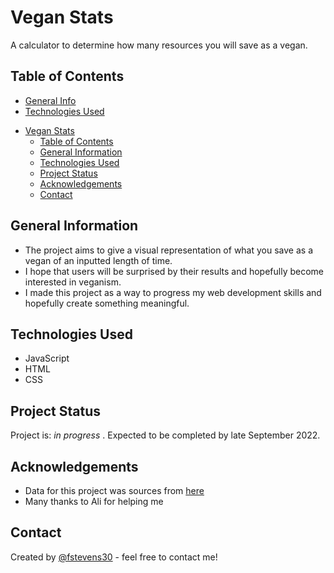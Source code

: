 # Vegan Stats
A calculator to determine how many resources you will save as a vegan.
<!-- Live demo [_here_](https://www.example.com).  If you have the project hosted somewhere, include the link here. -->

## Table of Contents
* [General Info](#general-information)
* [Technologies Used](#technologies-used)
<!--* [Screenshots](#screenshots) -->
- [Vegan Stats](#vegan-stats)
  - [Table of Contents](#table-of-contents)
  - [General Information](#general-information)
  - [Technologies Used](#technologies-used)
  - [Project Status](#project-status)
  - [Acknowledgements](#acknowledgements)
  - [Contact](#contact)
<!-- * [License](#license) -->


## General Information
- The project aims to give a visual representation of what you save as a vegan of an inputted length of time.
- I hope that users will be surprised by their results and hopefully become interested in veganism.
- I made this project as a way to progress my web development skills and hopefully create something meaningful.
<!-- You don't have to answer all the questions - just the ones relevant to your project. -->


## Technologies Used
- JavaScript
- HTML
- CSS

<!--
## Screenshots
![Example screenshot](./img/screenshot.png)
<!-- If you have screenshots you'd like to share, include them here. -->

## Project Status
Project is: _in progress_ . Expected to be completed by late September 2022.

## Acknowledgements
- Data for this project was sources from [here]()
- Many thanks to Ali for helping me


## Contact
Created by [@fstevens30](https://github.com/fstevens30) - feel free to contact me!


<!-- Optional -->
<!-- ## License -->
<!-- This project is open source and available under the [... License](). -->

<!-- You don't have to include all sections - just the one's relevant to your project -->
